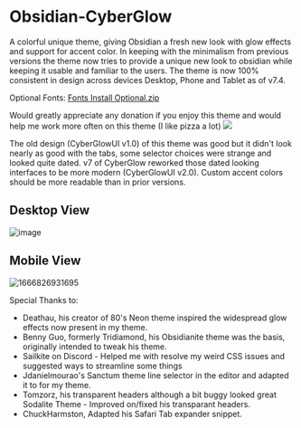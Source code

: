 # Obsidian-CyberGlow

A colorful unique theme, giving Obsidian a fresh new look with glow effects and support for accent color. In keeping with the minimalism from previous versions the theme now tries to provide a unique new look to obsidian while keeping it usable and familiar to the users.
The theme is now 100% consistent in design across devices Desktop, Phone and Tablet as of v7.4.

Optional Fonts: [Fonts Install Optional.zip](https://github.com/ArtexJay/Obsidian-CyberGlow/files/6705588/Fonts.Install.Optional.zip)

Would greatly appreciate any donation if you enjoy this theme and would help me work more often on this theme (I like pizza a lot)
<a href="https://www.buymeacoffee.com/TheEmperorArt"><img src="https://img.buymeacoffee.com/button-api/?text=Buy me a pizza&emoji=🍕&slug=TheEmperorArt&button_colour=690ed8&font_colour=ffffff&font_family=Inter&outline_colour=ffffff&coffee_colour=FFDD00" /></a>


The old design (CyberGlowUI v1.0) of this theme was good but it didn't look nearly as good with the tabs, some selector choices were strange and looked quite dated. v7 of CyberGlow reworked those dated looking interfaces to be more modern (CyberGlowUI v2.0). Custom accent colors should be more readable than in prior versions.

## Desktop View
![image](https://user-images.githubusercontent.com/32932497/198157316-585581bd-f49f-4913-af9c-421190d445c2.png)

## Mobile View
![1666826931695](https://user-images.githubusercontent.com/32932497/198157599-624a448a-9f4b-4a6d-99b8-539ad4c1215b.jpg)

Special Thanks to:
- Deathau, his creator of 80's Neon theme inspired the widespread glow effects now present in my theme. 
- Benny Guo, formerly Tridiamond, his Obsidianite theme was the basis, originally intended to tweak his theme.
- Sailkite on Discord - Helped me with resolve my weird CSS issues and suggested ways to streamline some things
- Jdanielmourao's Sanctum theme line selector in the editor and adapted it to for my theme.
- Tomzorz, his transparent headers although a bit buggy looked great Sodalite Theme - Improved on/fixed his transparant headers.
- ChuckHarmston, Adapted his Safari Tab expander snippet.

